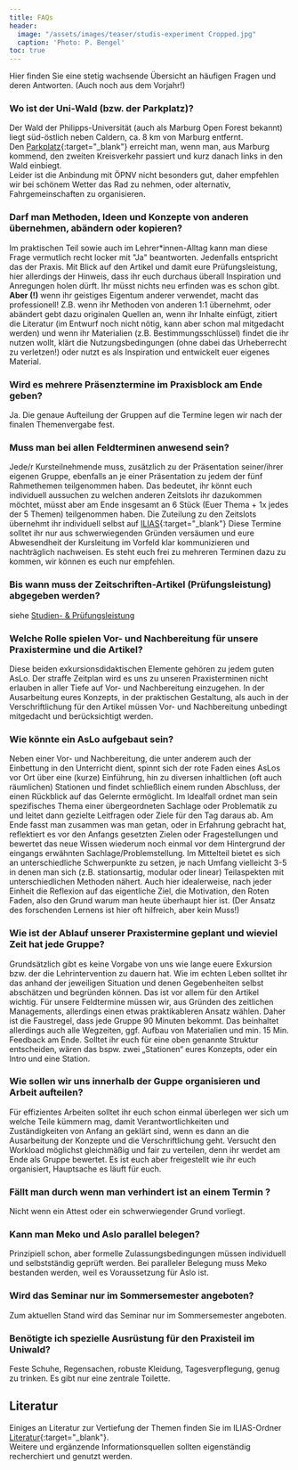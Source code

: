 ```yaml
---
title: FAQs
header:
  image: "/assets/images/teaser/studis-experiment Cropped.jpg"
  caption: 'Photo: P. Bengel'
toc: true  
---
```


Hier finden Sie eine stetig wachsende Übersicht an häufigen Fragen und deren Antworten. (Auch noch aus dem Vorjahr!)
<!--more-->


### Wo ist der Uni-Wald (bzw. der Parkplatz)?

Der Wald der Philipps-Universität (auch als Marburg Open Forest bekannt) liegt süd-östlich neben Caldern, ca. 8 km von Marburg entfernt. <br>
Den [Parkplatz](https://www.openstreetmap.org/search?whereami=1&query=50.84060%2C8.69065#map=19/50.84060/8.69065){:target="_blank"} erreicht man, wenn man, aus Marburg kommend, den zweiten Kreisverkehr passiert und kurz danach links in den Wald einbiegt.<br>
Leider ist die Anbindung mit ÖPNV nicht besonders gut, daher empfehlen wir bei schönem Wetter das Rad zu nehmen, oder alternativ, Fahrgemeinschaften zu organisieren.

### Darf man Methoden, Ideen und Konzepte von anderen übernehmen, abändern oder kopieren?

Im praktischen Teil sowie auch im Lehrer*innen-Alltag kann man diese Frage vermutlich recht locker mit "Ja" beantworten. Jedenfalls entspricht das der Praxis.
Mit Blick auf den Artikel und damit eure Prüfungsleistung, hier allerdings der Hinweis, dass ihr euch durchaus überall Inspiration und
Anregungen holen dürft. Ihr müsst nichts neu erfinden was
es schon gibt. **Aber (!)** wenn ihr geistiges Eigentum anderer
verwendet, macht das professionell! Z.B. wenn ihr Methoden
von anderen 1:1 übernehmt, oder abändert gebt dazu originalen Quellen an, wenn ihr
Inhalte einfügt, zitiert die Literatur (im Entwurf noch
nicht nötig, kann aber schon mal mitgedacht werden) und
wenn ihr Materialien (z.B. Bestimmungsschlüssel) findet die
ihr nutzen wollt, klärt die Nutzungsbedingungen (ohne dabei
das Urheberrecht zu verletzen!) oder nutzt es als
Inspiration und entwickelt euer eigenes Material.

### Wird es  mehrere Präsenztermine im Praxisblock am Ende geben?

Ja. Die genaue Aufteilung der Gruppen auf die Termine legen wir nach der finalen Themenvergabe fest.

### Muss man bei allen Feldterminen anwesend sein?
  
Jede/r Kursteilnehmende muss, zusätzlich zu der Präsentation seiner/ihrer eigenen Gruppe, ebenfalls an je einer Präsentation zu jedem der fünf Rahmethemen teilgenommen haben.
Das bedeutet, ihr könnt euch individuell aussuchen zu welchen anderen Zeitslots ihr dazukommen möchtet, müsst aber am Ende insgesamt an 6 Stück (Euer Thema + 1x jedes der 5 Themen) teilgenommen haben. 
Die Zuteilung zu den Zeitslots übernehmt ihr individuell selbst auf [ILIAS](https://ilias.uni-marburg.de/ilias.php?ref_id=2862848&cmd=frameset&cmdClass=ilrepositorygui&cmdNode=z4&baseClass=ilrepositorygui){:target="_blank"}
Diese Termine solltet ihr nur aus schwerwiegenden Gründen versäumen und eure Abwesendheit der Kursleitung im Vorfeld klar kommunizieren und nachträglich nachweisen.
Es steht euch frei zu mehreren Terminen dazu zu kommen, wir können es euch nur empfehlen.

### Bis wann muss der Zeitschriften-Artikel (Prüfungsleistung) abgegeben werden?

siehe [Studien- & Prüfungsleistung](https://geomoer.github.io/moer-l3-aslo//unit00/unit00-03_stu-pr-leistung.html)

### Welche Rolle spielen Vor- und Nachbereitung für unsere Praxistermine und die Artikel?

Diese beiden exkursionsdidaktischen Elemente gehören zu jedem guten AsLo. Der straffe Zeitplan wird es uns zu unseren Praxisterminen nicht erlauben in aller Tiefe auf Vor- und Nachbereitung einzugehen.
In der Ausarbeitung eures Konzepts, in der praktischen Gestaltung, als auch in der Verschriftlichung für den Artikel müssen Vor- und Nachbereitung unbedingt mitgedacht und berücksichtigt werden. 

### Wie könnte ein AsLo aufgebaut sein?
Neben einer Vor- und Nachbereitung, die unter anderem auch der Einbettung in den Unterricht dient, 
spinnt sich der rote Faden eines AsLos vor Ort über eine (kurze) Einführung,
 hin zu diversen inhaltlichen (oft auch räumlichen) Stationen und findet schließlich einem runden Abschluss, 
der einen Rückblick auf das Gelernte ermöglicht.
 Im Idealfall
ordnet man sein spezifisches Thema einer übergeordneten
Sachlage oder Problematik zu und leitet dann gezielte
Leitfragen oder Ziele für den Tag daraus ab. Am Ende fasst
man zusammen was man getan, oder in Erfahrung gebracht hat,
reflektiert es vor den Anfangs gesetzten Zielen oder
Fragestellungen und bewertet das neue Wissen wiederum noch
einmal vor dem Hintergrund der eingangs erwähnten
Sachlage/Problemstellung.
Im Mittelteil bietet es sich an unterschiedliche
Schwerpunkte zu setzen, je nach Umfang vielleicht 3-5 in
denen man sich (z.B. stationsartig, modular oder linear)
Teilaspekten mit unterschiedlichen Methoden nähert. Auch
hier idealerweise, nach jeder Einheit die Reflexion auf das
eigentliche Ziel, die Motivation, den Roten Faden, also den
Grund warum man heute überhaupt hier ist. (Der Ansatz des
forschenden Lernens ist hier oft hilfreich, aber kein Muss!)

### Wie ist der Ablauf unserer Praxistermine geplant und wieviel Zeit hat jede Gruppe?

Grundsätzlich gibt es keine Vorgabe von uns wie lange euere
Exkursion bzw.  der die Lehrintervention zu dauern hat. Wie
im echten Leben solltet ihr das anhand der jeweiligen
Situation und denen Gegebenheiten selbst abschätzen und
begründen können. Das ist vor allem für den Artikel
wichtig.
Für unsere Feldtermine müssen wir, aus Gründen des
zeitlichen Managements, allerdings einen etwas
praktikableren Ansatz wählen. Daher ist die Faustregel,
dass jede Gruppe 90 Minuten bekommt. Das beinhaltet
allerdings auch alle Wegzeiten, ggf. Aufbau von Materialien
und min. 15 Min. Feedback am Ende.
Solltet ihr euch für eine oben genannte Struktur
entscheiden, wären das bspw. zwei „Stationen“ eures
Konzepts, oder ein Intro und eine Station.

### Wie sollen wir uns innerhalb der Guppe organisieren und Arbeit aufteilen?

Für effizientes Arbeiten solltet ihr euch schon einmal überlegen wer sich um welche
Teile kümmern mag, damit Verantwortlichkeiten und
Zuständigkeiten von Anfang an geklärt sind, wenn es dann
an die Ausarbeitung der Konzepte und die Verschriftlichung
geht. Versucht den Workload möglichst gleichmäßig und
fair zu verteilen, denn ihr werdet am Ende als Gruppe
bewertet. Es ist euch aber freigestellt wie ihr euch
organisiert, Hauptsache es läuft für euch.


### Fällt man durch wenn man verhindert ist an einem Termin ?

Nicht wenn ein Attest oder ein schwerwiegender Grund vorliegt.


###  Kann man Meko und Aslo parallel belegen?

Prinzipiell schon, aber formelle Zulassungsbedingungen müssen individuell und selbstständig geprüft werden.
Bei paralleler Belegung muss Meko bestanden werden, weil es Voraussetzung für Aslo ist.


###  Wird das Seminar nur im Sommersemester angeboten?

Zum aktuellen Stand wird das Seminar nur im Sommersemester angeboten.


### Benötigte ich spezielle Ausrüstung für den Praxisteil im Uniwald?

Feste Schuhe, Regensachen, robuste Kleidung, Tagesverpflegung, genug zu trinken. Es gibt nur eine zentrale Toilette.


## Literatur
Einiges an Literatur zur Vertiefung der Themen finden Sie im ILIAS-Ordner [Literatur](https://ilias.uni-marburg.de/ilias.php?ref_id=2863632&cmd=view&cmdClass=ilrepositorygui&cmdNode=z4&baseClass=ilrepositorygui){:target="_blank"}. <br> 
Weitere und ergänzende Informationsquellen sollten eigenständig recherchiert und genutzt werden.
